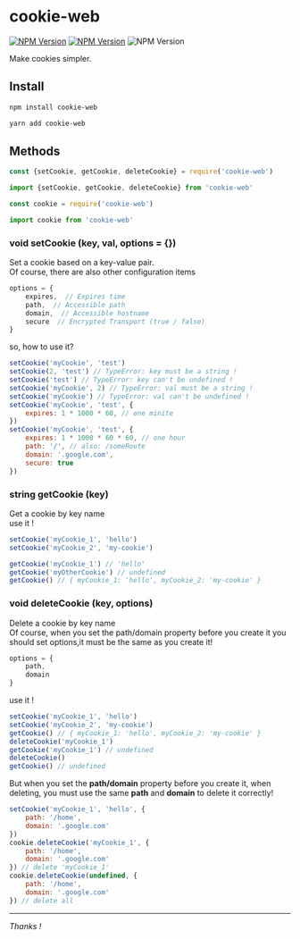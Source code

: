 # cookie-web

[![NPM Version][npm-image]][npm-url]
[![NPM Version][download-image]][npm-url]
![NPM Version][license-image]

Make cookies simpler.
## Install

```sh
npm install cookie-web
```

```sh
yarn add cookie-web
```

## Methods

```js
const {setCookie, getCookie, deleteCookie} = require('cookie-web')
```

```js
import {setCookie, getCookie, deleteCookie} from 'cookie-web'
```
```js
const cookie = require('cookie-web')
```

```js
import cookie from 'cookie-web'
```

### void setCookie (key, val, options = {})
Set a cookie based on a key-value pair.  
Of course, there are also other configuration items

```js
options = {  
    expires,  // Expires time
    path,  // Accessible path
    domain,  // Accessible hostname
    secure  // Encrypted Transport (true / false)
}
```

so, how to use it?

```js
setCookie('myCookie', 'test')
setCookie(2, 'test') // TypeError: key must be a string !
setCookie('test') // TypeError: key can't be undefined !
setCookie('myCookie', 2) // TypeError: val must be a string !
setCookie('myCookie') // TypeError: val can't be undefined !
setCookie('myCookie', 'test', {
    expires: 1 * 1000 * 60, // one minite
})
setCookie('myCookie', 'test', {
    expires: 1 * 1000 * 60 * 60, // one hour
    path: '/', // also: /someRoute
    domain: '.google.com',
    secure: true
})
```

### string getCookie (key)
Get a cookie by key name  
use it !  

```js
setCookie('myCookie_1', 'hello')
setCookie('myCookie_2', 'my-cookie')

getCookie('myCookie_1') // 'hello'
getCookie('myOtherCookie') // undefined
getCookie() // { myCookie_1: 'hello', myCookie_2: 'my-cookie' }
```

### void deleteCookie (key, options)
Delete a cookie by key name  
Of course, when you set the path/domain property before you create it
you should set options,it must be the same as you create it!
```js
options = {
    path,
    domain
}
```
use it !  

```js
setCookie('myCookie_1', 'hello')
setCookie('myCookie_2', 'my-cookie')
getCookie() // { myCookie_1: 'hello', myCookie_2: 'my-cookie' }
deleteCookie('myCookie_1')
getCookie('myCookie_1') // undefined
deleteCookie()
getCookie() // undefined
```
But when you set the **path/domain** property before you create it, when deleting, you must use the same **path** and **domain** to delete it correctly!
```js
setCookie('myCookie_1', 'hello', {
    path: '/home',
    domain: '.google.com'
})
cookie.deleteCookie('myCookie_1', {
    path: '/home',
    domain: '.google.com'
}) // delete 'myCookie_1'
cookie.deleteCookie(undefined, {
    path: '/home',
    domain: '.google.com'
}) // delete all
```

- - -

*Thanks !*

[npm-image]: https://img.shields.io/npm/v/cookie-web.svg?style=flat
[npm-url]: https://www.npmjs.com/package/cookie-web
[download-image]: https://img.shields.io/npm/dt/cookie-web.svg?style=flat
[license-image]: https://img.shields.io/npm/l/express.svg